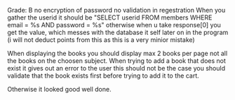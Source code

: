 Grade: B
no encryption of password
no validation in regestration 
When you gather the userid it should be "SELECT userid FROM members WHERE email = %s AND password = %s" otherwise when u take response[0] you get the value, which messes with the database it self later on in the program (i will not deduct points from this as this is a very minior mistake)

When displaying the books you should display max 2 books per page not all the books on the choosen subject.
When trying to add a book that does not exist it gives out an error to the user this should not be the case you should validate that the book exists first before trying to add it to the cart. 

Otherwise it looked good well done.